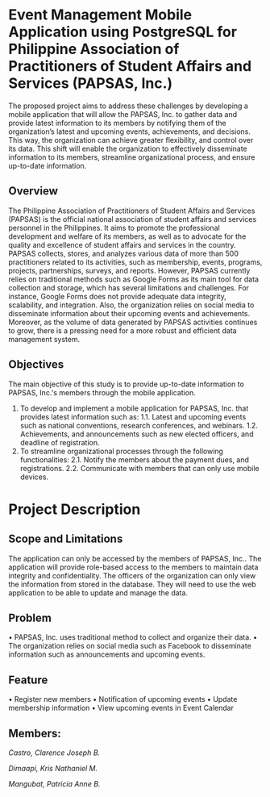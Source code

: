 # Event Management Mobile Application using PostgreSQL for Philippine Association of Practitioners of Student Affairs and Services (PAPSAS, Inc.)

The proposed project aims to address these challenges by developing a mobile application that will allow the PAPSAS, Inc. to gather data and provide latest information to its members by notifying them of the organization’s latest and upcoming events, achievements, and decisions. This way, the organization can achieve greater flexibility, and control over its data. This shift will enable the organization to effectively disseminate information to its members, streamline organizational process, and ensure up-to-date information.

## Overview

The Philippine Association of Practitioners of Student Affairs and Services (PAPSAS) is the official national association of student affairs and services personnel in the Philippines. It aims to promote the professional development and welfare of its members, as well as to advocate for the quality and excellence of student affairs and services in the country. PAPSAS collects, stores, and analyzes various data of more than 500 practitioners related to its activities, such as membership, events, programs, projects, partnerships, surveys, and reports. However, PAPSAS currently relies on traditional methods such as Google Forms as its main tool for data collection and storage, which has several limitations and challenges. For instance, Google Forms does not provide adequate data integrity, scalability, and integration. Also, the organization relies on social media to disseminate information about their upcoming events and achievements. Moreover, as the volume of data generated by PAPSAS activities continues to grow, there is a pressing need for a more robust and efficient data management system.

## Objectives

The main objective of this study is to provide up-to-date information to PAPSAS, Inc.'s members through the mobile application.

  1.	To develop and implement a mobile application for PAPSAS, Inc. that provides latest information such as:
    1.1.	Latest and upcoming events such as national conventions, research conferences, and webinars.
    1.2.	Achievements, and announcements such as new elected officers, and deadline of registration.
  2.	To streamline organizational processes through the following functionalities:
    2.1.	Notify the members about the payment dues, and registrations.
    2.2.	Communicate with members that can only use mobile devices.

# Project Description

## Scope and Limitations

The application can only be accessed by the members of PAPSAS, Inc.. The application will provide role-based access to the members to maintain data integrity and confidentiality. The officers of the organization can only view the information from stored in the database. They will need to use the web application to be able to update and manage the data. 

## Problem
  •	PAPSAS, Inc. uses traditional method to collect and organize their data.
  •	The organization relies on social media such as Facebook to disseminate information such as announcements and upcoming events.

## Feature
  •	Register new members
  •	Notification of upcoming events
  •	Update membership information
  •	View upcoming events in Event Calendar

## Members:

*Castro, Clarence Joseph B.* 

*Dimaapi, Kris Nathaniel M.*

*Mangubat, Patricia Anne B.* 


